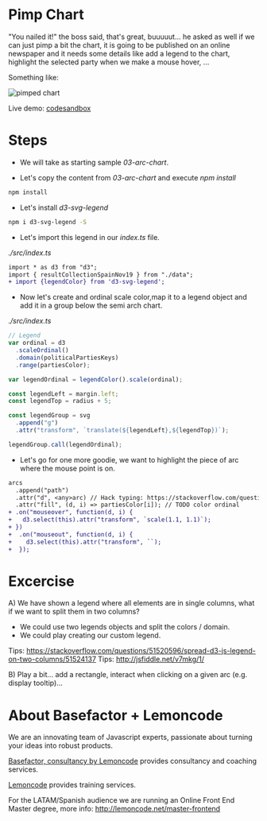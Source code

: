 # Pimp Chart

"You nailed it!" the boss said, that's great, buuuuut... he asked as well if
we can just pimp a bit the chart, it is going to be published on an online
newspaper and it needs some details like add a legend to the chart, highlight
the selected party when we make a mouse hover, ...

Something like:

![pimped chart](./content/chart.png "pimped chart")

Live demo: [codesandbox](https://codesandbox.io/s/fervent-lumiere-8w12q)

# Steps

- We will take as starting sample _03-arc-chart_.

- Let's copy the content from _03-arc-chart_ and execute _npm install_

```bash
npm install
```

- Let's install _d3-svg-legend_

```bash
npm i d3-svg-legend -S
```

- Let's import this legend in our _index.ts_ file.

_./src/index.ts_

```diff
import * as d3 from "d3";
import { resultCollectionSpainNov19 } from "./data";
+ import {legendColor} from 'd3-svg-legend';
```

- Now let's create and ordinal scale color,map it to a legend object and add it in a group below the semi arch chart.

_./src/index.ts_

```typescript
// Legend
var ordinal = d3
  .scaleOrdinal()
  .domain(politicalPartiesKeys)
  .range(partiesColor);

var legendOrdinal = legendColor().scale(ordinal);

const legendLeft = margin.left;
const legendTop = radius + 5;

const legendGroup = svg
  .append("g")
  .attr("transform", `translate(${legendLeft},${legendTop})`);

legendGroup.call(legendOrdinal);
```

- Let's go for one more goodie, we want to highlight the piece of arc where the mouse point
  is on.

```diff
arcs
  .append("path")
  .attr("d", <any>arc) // Hack typing: https://stackoverflow.com/questions/35413072/compilation-errors-when-drawing-a-piechart-using-d3-js-typescript-and-angular/38021825
  .attr("fill", (d, i) => partiesColor[i]); // TODO color ordinal
+ .on("mouseover", function(d, i) {
+   d3.select(this).attr("transform", `scale(1.1, 1.1)`);
+ })
+  .on("mouseout", function(d, i) {
+    d3.select(this).attr("transform", ``);
+  });
```

# Excercise

A) We have shown a legend where all elements are in single columns, what if we want to split them in two columns?

- We could use two legends objects and split the colors / domain.
- We could play creating our custom legend.

Tips: https://stackoverflow.com/questions/51520596/spread-d3-js-legend-on-two-columns/51524137
Tips: http://jsfiddle.net/v7mkg/1/

B) Play a bit... add a rectangle, interact when clicking on a given arc (e.g. display tooltip)...

# About Basefactor + Lemoncode

We are an innovating team of Javascript experts, passionate about turning your ideas into robust products.

[Basefactor, consultancy by Lemoncode](http://www.basefactor.com) provides consultancy and coaching services.

[Lemoncode](http://lemoncode.net/services/en/#en-home) provides training services.

For the LATAM/Spanish audience we are running an Online Front End Master degree, more info: http://lemoncode.net/master-frontend
